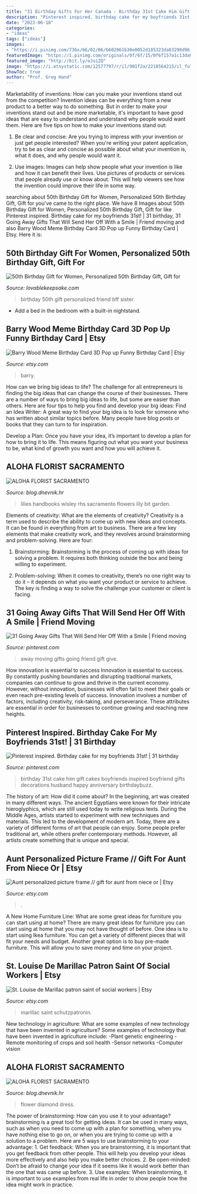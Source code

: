 ```yaml
---
title: "31 Birthday Gifts For Her Canada - Birthday 31st Cake Him Gift Cakes Boyfriends Inspired Boyfriend Gifts Decorations Husband Happy Anniversary Birthdaybuzz"
description: "Pinterest inspired. birthday cake for my boyfriends 31st!"
date: "2023-06-18"
categories:
- "ideas"
tags: ["ideas"]
images:
- "https://i.pinimg.com/736x/66/02/06/6602061b30e0052d185323da83298d96.jpg"
featuredImage: "https://i.pinimg.com/originals/0f/6f/15/0f6f157a1c13da985b5fd0d972a43c29.jpg"
featured_image: "http://bit.ly/oJuiZQ"
image: "https://i.etsystatic.com/12577797/r/il/901f2a/2218564215/il_fullxfull.2218564215_6kpt.jpg"
ShowToc: true
author: "Prof. Greg Hand"
---
```



Marketability of inventions: How can you make your inventions stand out from the competition?
Invention ideas can be everything from a new product to a better way to do something. But in order to make your inventions stand out and be more marketable, it's important to have good ideas that are easy to understand and understand why people would want them. Here are five tips on how to make your inventions stand out:
1. Be clear and concise: Are you trying to impress with your invention or just get people interested? When you're writing your patent application, try to be as clear and concise as possible about what your invention is, what it does, and why people would want it.

2. Use images: Images can help show people what your invention is like and how it can benefit their lives. Use pictures of products or services that people already use or know about. This will help viewers see how the invention could improve their life in some way.

	

		
searching about 50th Birthday Gift for Women, Personalized 50th Birthday Gift, Gift for you've came to the right place. We have 8 Images about 50th Birthday Gift for Women, Personalized 50th Birthday Gift, Gift for like Pinterest inspired. Birthday cake for my boyfriends 31st! | 31 birthday, 31 Going Away Gifts That Will Send Her Off With a Smile | Friend moving and also Barry Wood Meme Birthday Card 3D Pop up Funny Birthday Card | Etsy. Here it is:
		
    
## 50th Birthday Gift For Women, Personalized 50th Birthday Gift, Gift For

<img loading=lazy src="https://i.etsystatic.com/12577797/r/il/901f2a/2218564215/il_fullxfull.2218564215_6kpt.jpg" onerror="this.onerror=null;this.src='https://tse4.mm.bing.net/th?id=OIP.aBKSQDuOzjVc9BAQMrNNkQHaHa&amp;pid=15.1';" alt="50th Birthday Gift for Women, Personalized 50th Birthday Gift, Gift for">

_Source: lovablekeepsake.com_

>birthday 50th gift personalized friend bff sister. 

	

- Add a bed in the bedroom with a built-in nightstand.

    
## Barry Wood Meme Birthday Card 3D Pop Up Funny Birthday Card | Etsy

<img loading=lazy src="https://i.etsystatic.com/25227939/r/il/428e18/3273410174/il_794xN.3273410174_nikq.jpg" onerror="this.onerror=null;this.src='https://tse4.mm.bing.net/th?id=OIP._7Ud24cUViqngZSYuxTxvwHaHa&amp;pid=15.1';" alt="Barry Wood Meme Birthday Card 3D Pop up Funny Birthday Card | Etsy">

_Source: etsy.com_

>barry. 

	

How can we bring big ideas to life?
The challenge for all entrepreneurs is finding the big ideas that can change the course of their businesses. There are a number of ways to bring big ideas to life, but some are easier than others. Here are four tips to help you find and develop your big ideas:
Find an Idea Writer: A great way to find your big idea is to look for someone who has written about similar topics before. Many people have blog posts or books that they can turn to for inspiration.

Develop a Plan: Once you have your idea, it’s important to develop a plan for how to bring it to life. This means figuring out what you want your business to be, what kind of growth you want and how you will achieve it.

    
## ALOHA FLORIST SACRAMENTO

<img loading=lazy src="http://bit.ly/oJuiZQ" onerror="this.onerror=null;this.src='https://tse4.mm.bing.net/th?id=OIP.zxmN_UeBW7vqy7BlX-eg4wAAAA&amp;pid=15.1';" alt="ALOHA FLORIST SACRAMENTO">

_Source: blog.dnevnik.hr_

>lilies handbooks wisley rhs sacramento flowers lily bit garden. 

	

Elements of creativity: What are the elements of creativity?
Creativity is a term used to describe the ability to come up with new ideas and concepts. It can be found in everything from art to business. There are a few key elements that make creativity work, and they revolves around brainstorming and problem-solving. Here are four:
1. Brainstorming: Brainstorming is the process of coming up with ideas for solving a problem. It requires both thinking outside the box and being willing to experiment.

2. Problem-solving: When it comes to creativity, there’s no one right way to do it – it depends on what you want your product or service to achieve. The key is finding a way to solve the challenge your customer or client is facing.


    
## 31 Going Away Gifts That Will Send Her Off With A Smile | Friend Moving

<img loading=lazy src="https://i.pinimg.com/736x/66/02/06/6602061b30e0052d185323da83298d96.jpg" onerror="this.onerror=null;this.src='https://tse4.mm.bing.net/th?id=OIP.MbASGYYqLGhuS04a61SWNQHaLH&amp;pid=15.1';" alt="31 Going Away Gifts That Will Send Her Off With a Smile | Friend moving">

_Source: pinterest.com_

>away moving gifts going friend gift give. 

	

How innovation is essential to success
Innovation is essential to success. By constantly pushing boundaries and disrupting traditional markets, companies can continue to grow and thrive in the current economy. However, without innovation, businesses will often fail to meet their goals or even reach pre-existing levels of success. Innovation involves a number of factors, including creativity, risk-taking, and perseverance. These attributes are essential in order for businesses to continue growing and reaching new heights.

    
## Pinterest Inspired. Birthday Cake For My Boyfriends 31st! | 31 Birthday

<img loading=lazy src="https://i.pinimg.com/originals/0f/6f/15/0f6f157a1c13da985b5fd0d972a43c29.jpg" onerror="this.onerror=null;this.src='https://tse1.mm.bing.net/th?id=OIP.OvGseTlDa7AKTVeZ2leGgAHaJ4&amp;pid=15.1';" alt="Pinterest inspired. Birthday cake for my boyfriends 31st! | 31 birthday">

_Source: pinterest.com_

>birthday 31st cake him gift cakes boyfriends inspired boyfriend gifts decorations husband happy anniversary birthdaybuzz. 

	

The history of art: How did it come about?
In the beginning, art was created in many different ways. The ancient Egyptians were known for their intricate hieroglyphics, which are still used today to write religious texts. During the Middle Ages, artists started to experiment with new techniques and materials. This led to the development of modern art.
Today, there are a variety of different forms of art that people can enjoy. Some people prefer traditional art, while others prefer contemporary methods. However, all artists create something that is unique and special.

    
## Aunt Personalized Picture Frame // Gift For Aunt From Niece Or | Etsy

<img loading=lazy src="https://i.etsystatic.com/13999676/r/il/2295e9/1724814895/il_794xN.1724814895_ezp4.jpg" onerror="this.onerror=null;this.src='https://tse1.mm.bing.net/th?id=OIP.5wqi66iOQyu1Y6YpFT0rTgHaFj&amp;pid=15.1';" alt="Aunt personalized picture frame // gift for aunt from niece or | Etsy">

_Source: etsy.com_

>. 

	

A New Home Furniture Line: What are some great ideas for furniture you can start using at home?
There are many great ideas for furniture you can start using at home that you may not have thought of before. One idea is to start using Ikea furniture. You can get a variety of different pieces that will fit your needs and budget. Another great option is to buy pre-made furniture. This will allow you to save money and time on your project.

    
## St. Louise De Marillac Patron Saint Of Social Workers | Etsy

<img loading=lazy src="https://i.etsystatic.com/8871961/r/il/20abcf/2451712823/il_1588xN.2451712823_31x4.jpg" onerror="this.onerror=null;this.src='https://tse3.mm.bing.net/th?id=OIP.Z8MaCgMEEQQV3X7ly89BtgHaJQ&amp;pid=15.1';" alt="St. Louise de Marillac patron saint of social workers | Etsy">

_Source: etsy.com_

>marillac saint schutzpatronin. 

	

New technology in agriculture: What are some examples of new technology that have been invented in agriculture?
Some examples of technology that have been invented in agriculture include:
-Plant genetic engineering
-Remote monitoring of crops and soil health 
-Sensor networks 
-Computer vision

    
## ALOHA FLORIST SACRAMENTO

<img loading=lazy src="http://bit.ly/r4MVJk" onerror="this.onerror=null;this.src='https://tse1.mm.bing.net/th?id=OIP.VvdVlf0nPR-GOk8ZFaTKBgAAAA&amp;pid=15.1';" alt="ALOHA FLORIST SACRAMENTO">

_Source: blog.dnevnik.hr_

>flower diamond dress. 

	

The power of brainstorming: How can you use it to your advantage?
brainstorming is a great tool for getting ideas. It can be used in many ways, such as when you need to come up with a plan for something, when you have nothing else to go on, or when you are trying to come up with a solution to a problem. Here are 5 ways to use brainstorming to your advantage: 1. Get feedback: When you are brainstorming, it is important that you get feedback from other people. This will help you develop your ideas more effectively and also help you make better choices. 2. Be open-minded: Don’t be afraid to change your idea if it seems like it would work better than the one that was came up before. 3. Use examples: When brainstorming, it is important to use examples from real life in order to show people how the idea might work in practice. 
